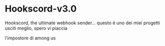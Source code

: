 # Hookscord-v3.0
Hookscord, the ultimate webhook sender... questo è uno dei miei progetti usciti meglio, spero vi piaccia

l'impostore di among us

